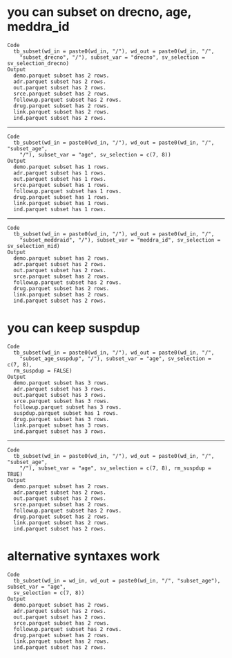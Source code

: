 # you can subset on drecno, age, meddra_id

    Code
      tb_subset(wd_in = paste0(wd_in, "/"), wd_out = paste0(wd_in, "/",
        "subset_drecno", "/"), subset_var = "drecno", sv_selection = sv_selection_drecno)
    Output
      demo.parquet subset has 2 rows.
      adr.parquet subset has 2 rows.
      out.parquet subset has 2 rows.
      srce.parquet subset has 2 rows.
      followup.parquet subset has 2 rows.
      drug.parquet subset has 2 rows.
      link.parquet subset has 2 rows.
      ind.parquet subset has 2 rows.

---

    Code
      tb_subset(wd_in = paste0(wd_in, "/"), wd_out = paste0(wd_in, "/", "subset_age",
        "/"), subset_var = "age", sv_selection = c(7, 8))
    Output
      demo.parquet subset has 1 rows.
      adr.parquet subset has 1 rows.
      out.parquet subset has 1 rows.
      srce.parquet subset has 1 rows.
      followup.parquet subset has 1 rows.
      drug.parquet subset has 1 rows.
      link.parquet subset has 1 rows.
      ind.parquet subset has 1 rows.

---

    Code
      tb_subset(wd_in = paste0(wd_in, "/"), wd_out = paste0(wd_in, "/",
        "subset_meddraid", "/"), subset_var = "meddra_id", sv_selection = sv_selection_mid)
    Output
      demo.parquet subset has 2 rows.
      adr.parquet subset has 2 rows.
      out.parquet subset has 2 rows.
      srce.parquet subset has 2 rows.
      followup.parquet subset has 2 rows.
      drug.parquet subset has 2 rows.
      link.parquet subset has 2 rows.
      ind.parquet subset has 2 rows.

# you can keep suspdup

    Code
      tb_subset(wd_in = paste0(wd_in, "/"), wd_out = paste0(wd_in, "/",
        "subset_age_suspdup", "/"), subset_var = "age", sv_selection = c(7, 8),
      rm_suspdup = FALSE)
    Output
      demo.parquet subset has 3 rows.
      adr.parquet subset has 3 rows.
      out.parquet subset has 3 rows.
      srce.parquet subset has 3 rows.
      followup.parquet subset has 3 rows.
      suspdup.parquet subset has 1 rows.
      drug.parquet subset has 3 rows.
      link.parquet subset has 3 rows.
      ind.parquet subset has 3 rows.

---

    Code
      tb_subset(wd_in = paste0(wd_in, "/"), wd_out = paste0(wd_in, "/", "subset_age",
        "/"), subset_var = "age", sv_selection = c(7, 8), rm_suspdup = TRUE)
    Output
      demo.parquet subset has 2 rows.
      adr.parquet subset has 2 rows.
      out.parquet subset has 2 rows.
      srce.parquet subset has 2 rows.
      followup.parquet subset has 2 rows.
      drug.parquet subset has 2 rows.
      link.parquet subset has 2 rows.
      ind.parquet subset has 2 rows.

# alternative syntaxes work

    Code
      tb_subset(wd_in = wd_in, wd_out = paste0(wd_in, "/", "subset_age"), subset_var = "age",
      sv_selection = c(7, 8))
    Output
      demo.parquet subset has 2 rows.
      adr.parquet subset has 2 rows.
      out.parquet subset has 2 rows.
      srce.parquet subset has 2 rows.
      followup.parquet subset has 2 rows.
      drug.parquet subset has 2 rows.
      link.parquet subset has 2 rows.
      ind.parquet subset has 2 rows.

